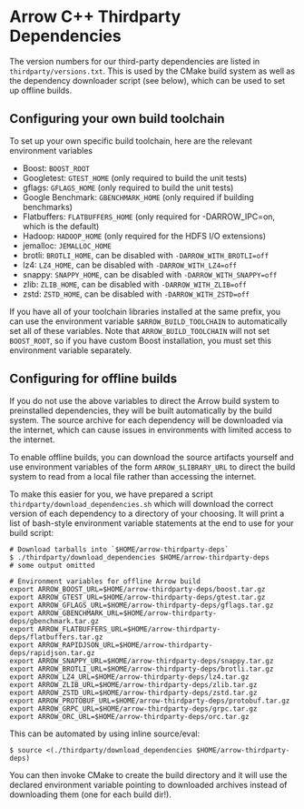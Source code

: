 <!---
  Licensed to the Apache Software Foundation (ASF) under one
  or more contributor license agreements.  See the NOTICE file
  distributed with this work for additional information
  regarding copyright ownership.  The ASF licenses this file
  to you under the Apache License, Version 2.0 (the
  "License"); you may not use this file except in compliance
  with the License.  You may obtain a copy of the License at

    http://www.apache.org/licenses/LICENSE-2.0

  Unless required by applicable law or agreed to in writing,
  software distributed under the License is distributed on an
  "AS IS" BASIS, WITHOUT WARRANTIES OR CONDITIONS OF ANY
  KIND, either express or implied.  See the License for the
  specific language governing permissions and limitations
  under the License.
-->

# Arrow C++ Thirdparty Dependencies

The version numbers for our third-party dependencies are listed in
`thirdparty/versions.txt`. This is used by the CMake build system as well as
the dependency downloader script (see below), which can be used to set up
offline builds.

## Configuring your own build toolchain

To set up your own specific build toolchain, here are the relevant environment
variables

* Boost: `BOOST_ROOT`
* Googletest: `GTEST_HOME` (only required to build the unit tests)
* gflags: `GFLAGS_HOME` (only required to build the unit tests)
* Google Benchmark: `GBENCHMARK_HOME` (only required if building benchmarks)
* Flatbuffers: `FLATBUFFERS_HOME` (only required for -DARROW_IPC=on, which is
  the default)
* Hadoop: `HADOOP_HOME` (only required for the HDFS I/O extensions)
* jemalloc: `JEMALLOC_HOME`
* brotli: `BROTLI_HOME`, can be disabled with `-DARROW_WITH_BROTLI=off`
* lz4: `LZ4_HOME`, can be disabled with `-DARROW_WITH_LZ4=off`
* snappy: `SNAPPY_HOME`, can be disabled with `-DARROW_WITH_SNAPPY=off`
* zlib: `ZLIB_HOME`, can be disabled with `-DARROW_WITH_ZLIB=off`
* zstd: `ZSTD_HOME`, can be disabled with `-DARROW_WITH_ZSTD=off`

If you have all of your toolchain libraries installed at the same prefix, you
can use the environment variable `$ARROW_BUILD_TOOLCHAIN` to automatically set
all of these variables. Note that `ARROW_BUILD_TOOLCHAIN` will not set
`BOOST_ROOT`, so if you have custom Boost installation, you must set this
environment variable separately.

## Configuring for offline builds

If you do not use the above variables to direct the Arrow build system to
preinstalled dependencies, they will be built automatically by the build
system. The source archive for each dependency will be downloaded via the
internet, which can cause issues in environments with limited access to the
internet.

To enable offline builds, you can download the source artifacts yourself and
use environment variables of the form `ARROW_$LIBRARY_URL` to direct the build
system to read from a local file rather than accessing the internet.

To make this easier for you, we have prepared a script
`thirdparty/download_dependencies.sh` which will download the correct version
of each dependency to a directory of your choosing. It will print a list of
bash-style environment variable statements at the end to use for your build
script:

```shell
# Download tarballs into `$HOME/arrow-thirdparty-deps`
$ ./thirdparty/download_dependencies $HOME/arrow-thirdparty-deps
# some output omitted

# Environment variables for offline Arrow build
export ARROW_BOOST_URL=$HOME/arrow-thirdparty-deps/boost.tar.gz
export ARROW_GTEST_URL=$HOME/arrow-thirdparty-deps/gtest.tar.gz
export ARROW_GFLAGS_URL=$HOME/arrow-thirdparty-deps/gflags.tar.gz
export ARROW_GBENCHMARK_URL=$HOME/arrow-thirdparty-deps/gbenchmark.tar.gz
export ARROW_FLATBUFFERS_URL=$HOME/arrow-thirdparty-deps/flatbuffers.tar.gz
export ARROW_RAPIDJSON_URL=$HOME/arrow-thirdparty-deps/rapidjson.tar.gz
export ARROW_SNAPPY_URL=$HOME/arrow-thirdparty-deps/snappy.tar.gz
export ARROW_BROTLI_URL=$HOME/arrow-thirdparty-deps/brotli.tar.gz
export ARROW_LZ4_URL=$HOME/arrow-thirdparty-deps/lz4.tar.gz
export ARROW_ZLIB_URL=$HOME/arrow-thirdparty-deps/zlib.tar.gz
export ARROW_ZSTD_URL=$HOME/arrow-thirdparty-deps/zstd.tar.gz
export ARROW_PROTOBUF_URL=$HOME/arrow-thirdparty-deps/protobuf.tar.gz
export ARROW_GRPC_URL=$HOME/arrow-thirdparty-deps/grpc.tar.gz
export ARROW_ORC_URL=$HOME/arrow-thirdparty-deps/orc.tar.gz
```

This can be automated by using inline source/eval:

```shell
$ source <(./thirdparty/download_dependencies $HOME/arrow-thirdparty-deps)
```

You can then invoke CMake to create the build directory and it will use the
declared environment variable pointing to downloaded archives instead of
downloading them (one for each build dir!).
